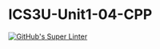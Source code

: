 # ICS3U-Unit1-04-CPP

[![GitHub's Super Linter](https://github.com/shahdel/ICS3U-Unit1-04-CPP/workflows/GitHub's%20Super%20Linter/badge.svg)](https://github.com/shahdel/ICS3U-Unit1-04-CPP/actions)
